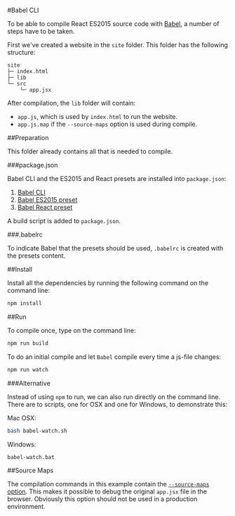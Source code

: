 #Babel CLI

To be able to compile React ES2015 source code with [Babel](http://babeljs.io), a number of steps have to be taken.

First we've created a website in the `site` folder. This folder has the following structure:
```
site
├─ index.html
├─ lib
└─ src
    └─ app.jsx
```

After compilation, the `lib` folder will contain:
* `app.js`, which is used by `index.html` to run the website.
* `app.js.map` if the `--source-maps` option is used during compile.

##Preparation

This folder already contains all that is needed to compile.

###package.json

Babel CLI and the ES2015 and React presets are installed into `package.json`:

1. [Babel CLI](http://babeljs.io/docs/setup/#babel_cli)
2. [Babel ES2015 preset](http://babeljs.io/docs/plugins/preset-es2015/)
3. [Babel React preset](http://babeljs.io/docs/plugins/preset-react/)

A build script is added to `package.json`.

###.babelrc

To indicate Babel that the presets should be used, `.babelrc` is created with the presets content.

##Install

Install all the dependencies by running the following command on the command line:
```sh
npm install
```

##Run

To compile once, type on the command line:
```sh
npm run build
```

To do an initial compile and let `Babel` compile every time a js-file changes:
```sh
npm run watch
```

###Alternative

Instead of using `npm` to run, we can also run directly on the command line. There are to scripts, one for OSX and one for Windows, to demonstrate this:

Mac OSX:
```sh
bash babel-watch.sh
```

Windows:
```bat
babel-watch.bat
```

##Source Maps

The compilation commands in this example contain the [`--source-maps` option](https://babeljs.io/docs/usage/cli/#compile-with-source-maps). This makes it possible to debug the original `app.jsx` file in the browser. Obviously this option should not be used in a production environment.
